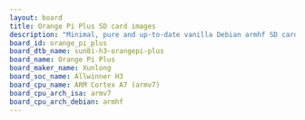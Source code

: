 ```yaml
---
layout: board
title: Orange Pi Plus SD card images
description: "Minimal, pure and up-to-date vanilla Debian armhf SD card images for Orange Pi Plus by Xunlong, SoC: Allwinner H3, CPU ISA: armv7"
board_id: orange_pi_plus
board_dtb_name: sun8i-h3-orangepi-plus
board_name: Orange Pi Plus
board_maker_name: Xunlong
board_soc_name: Allwinner H3
board_cpu_name: ARM Cortex A7 (armv7)
board_cpu_arch_isa: armv7
board_cpu_arch_debian: armhf
---
```

